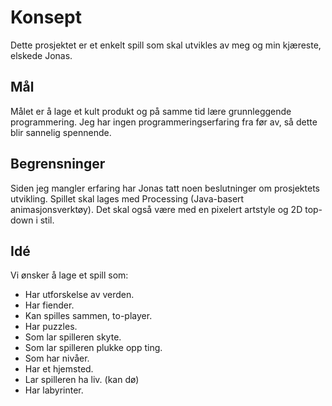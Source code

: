 # Konsept
Dette prosjektet er et enkelt spill som skal utvikles av meg og min kjæreste, elskede Jonas.

## Mål
Målet er å lage et kult produkt og på samme tid lære grunnleggende programmering. Jeg har ingen programmeringserfaring fra før av, så dette blir sannelig spennende.

## Begrensninger
Siden jeg mangler erfaring har Jonas tatt noen beslutninger om prosjektets utvikling. Spillet skal lages med Processing (Java-basert animasjonsverktøy). Det skal også være med en pixelert artstyle og 2D top-down i stil.

## Idé
Vi ønsker å lage et spill som:
- Har utforskelse av verden.
- Har fiender.
- Kan spilles sammen, to-player.
- Har puzzles.
- Som lar spilleren skyte.
- Som lar spilleren plukke opp ting.
- Som har nivåer.
- Har et hjemsted.
- Lar spilleren ha liv. (kan dø)
- Har labyrinter.
